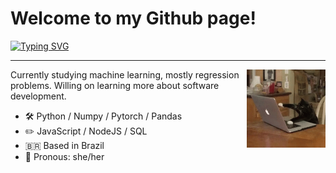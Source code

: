 # Welcome to my Github page!

[![Typing SVG](https://readme-typing-svg.herokuapp.com?size=25&duration=4000&color=927DF7&vCenter=true&width=500&height=40&lines=Hi+there%2C+I'm+Sophie!;I'm+a+computer+science+student;Check+out+my+work+bellow+%F0%9F%98%8A)](https://git.io/typing-svg)

---


[<img align="right" width="25%" src="assets/cat-typing.gif">](assets/cat-typing.gif)

Currently studying machine learning, mostly regression problems. Willing on learning more about software development.
- 🛠 Python / Numpy / Pytorch / Pandas
- ✏️ JavaScript / NodeJS / SQL
- 🇧🇷 Based in Brazil
- 👩 Pronous: she/her
